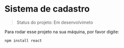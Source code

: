 # Sistema de cadastro 

> Status do projeto: Em desenvolvimeto

Para rodar esse projeto na sua máquina, por favor digite:

```
npm install react
```

